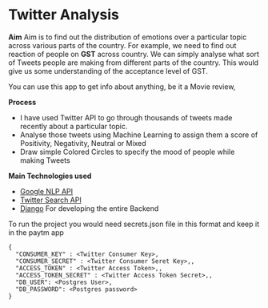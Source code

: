 # Twitter Analysis

**Aim**
Aim is to find out the distribution of emotions over a particular topic across various parts of the country. For example, we need to find out reaction of people on **GST** across country. We can simply analyse what sort of Tweets people are making from different parts of the country. This would give us some understanding of the acceptance level of GST.

You can use this app to get info about anything, be it a Movie review, 

**Process**
* I have used Twitter API to go through thousands of tweets made recently about a particular topic. 
* Analyse those tweets using Machine Learning to assign them a score of Positivity, Negativity,  Neutral or Mixed
* Draw simple Colored Circles to specify the mood of people while making Tweets

**Main Technologies used**

* [Google NLP API](https://cloud.google.com/natural-language/)
* [Twitter Search API](https://developer.twitter.com/en/docs/tweets/search/overview/basic-search) 
* [Django](https://www.djangoproject.com/) For developing the entire Backend


To run the project you would need secrets.json file in this format and keep it in the paytm app
```
{
  "CONSUMER_KEY" : <Twitter Consumer Key>,
  "CONSUMER_SECRET" : <Twitter Consumer Seret Key>,,
  "ACCESS_TOKEN" : <Twitter Access Token>,,
  "ACCESS_TOKEN_SECRET" : <Twitter Access Token Secret>,,
  "DB_USER": <Postgres User>,
  "DB_PASSWORD": <Postgres password>
}
```
